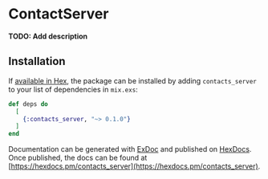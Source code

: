 # ContactServer

**TODO: Add description**

## Installation

If [available in Hex](https://hex.pm/docs/publish), the package can be installed
by adding `contacts_server` to your list of dependencies in `mix.exs`:

```elixir
def deps do
  [
    {:contacts_server, "~> 0.1.0"}
  ]
end
```

Documentation can be generated with [ExDoc](https://github.com/elixir-lang/ex_doc)
and published on [HexDocs](https://hexdocs.pm). Once published, the docs can
be found at [https://hexdocs.pm/contacts_server](https://hexdocs.pm/contacts_server).

